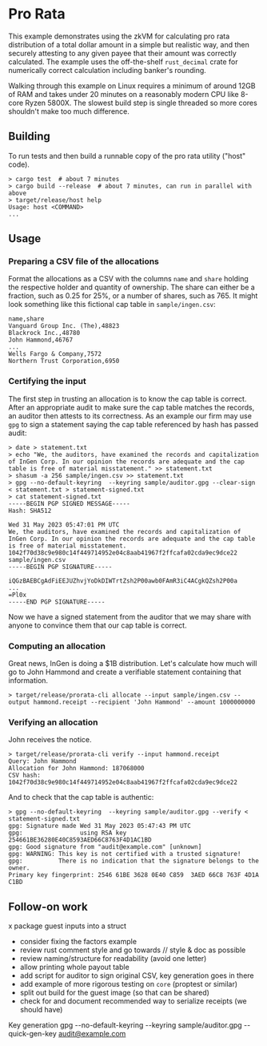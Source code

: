 # Pro Rata

This example demonstrates using the zkVM for calculating pro rata distribution of a total dollar amount in a simple but realistic way, and then securely attesting to any given payee that their amount was correctly calculated. The example uses the off-the-shelf `rust_decimal` crate for numerically correct calculation including banker's rounding.

Walking through this example on Linux requires a minimum of around 12GB of RAM and takes under 20 minutes on a reasonably modern CPU like 8-core Ryzen 5800X. The slowest build step is single threaded so more cores shouldn't make too much difference.

## Building

To run tests and then build a runnable copy of the pro rata utility ("host" code).

```
> cargo test  # about 7 minutes
> cargo build --release  # about 7 minutes, can run in parallel with above
> target/release/host help
Usage: host <COMMAND>
...
```

## Usage

### Preparing a CSV file of the allocations

Format the allocations as a CSV with the columns `name` and `share` holding the respective holder and quantity of ownership. The share can either be a fraction, such as 0.25 for 25%, or a number of shares, such as 765. It might look something like this fictional cap table in `sample/ingen.csv`:

```csv
name,share
Vanguard Group Inc. (The),48823
Blackrock Inc.,48780
John Hammond,46767
...
Wells Fargo & Company,7572
Northern Trust Corporation,6950
```

### Certifying the input

The first step in trusting an allocation is to know the cap table is correct. After an appropriate audit to make sure the cap table matches the records, an auditor then attests to its correctness. As an example our firm may use `gpg` to sign a statement saying the cap table referenced by hash has passed audit:

```
> date > statement.txt
> echo "We, the auditors, have examined the records and capitalization of InGen Corp. In our opinion the records are adequate and the cap table is free of material misstatement." >> statement.txt
> shasum -a 256 sample/ingen.csv >> statement.txt
> gpg --no-default-keyring  --keyring sample/auditor.gpg --clear-sign < statement.txt > statement-signed.txt
> cat statement-signed.txt
-----BEGIN PGP SIGNED MESSAGE-----
Hash: SHA512

Wed 31 May 2023 05:47:01 PM UTC
We, the auditors, have examined the records and capitalization of InGen Corp. In our opinion the records are adequate and the cap table is free of material misstatement.
1042f70d38c9e980c14f449714952e04c8aab41967f2ffcafa02cda9ec9dce22  sample/ingen.csv
-----BEGIN PGP SIGNATURE-----

iQGzBAEBCgAdFiEEJUZhvjYoDkDIWTrtZsh2P00awb0FAmR3iC4ACgkQZsh2P00a
...
=Pl0x
-----END PGP SIGNATURE-----
```

Now we have a signed statement from the auditor that we may share with anyone to convince them that our cap table is correct.

### Computing an allocation

Great news, InGen is doing a $1B distribution. Let's calculate how much will go to John Hammond and create a verifiable statement containing that information.

```
> target/release/prorata-cli allocate --input sample/ingen.csv --output hammond.receipt --recipient 'John Hammond' --amount 1000000000
```

### Verifying an allocation

John receives the notice.

```
> target/release/prorata-cli verify --input hammond.receipt
Query: John Hammond
Allocation for John Hammond: 187068000
CSV hash: 1042f70d38c9e980c14f449714952e04c8aab41967f2ffcafa02cda9ec9dce22
```

And to check that the cap table is authentic:

```
> gpg --no-default-keyring  --keyring sample/auditor.gpg --verify < statement-signed.txt
gpg: Signature made Wed 31 May 2023 05:47:43 PM UTC
gpg:                using RSA key 254661BE36280E40C8593AED66C8763F4D1AC1BD
gpg: Good signature from "audit@example.com" [unknown]
gpg: WARNING: This key is not certified with a trusted signature!
gpg:          There is no indication that the signature belongs to the owner.
Primary key fingerprint: 2546 61BE 3628 0E40 C859  3AED 66C8 763F 4D1A C1BD
```

## Follow-on work

x package guest inputs into a struct
  - consider fixing the factors example
- review rust comment style and go towards // style & doc as possible
- review naming/structure for readability (avoid one letter)
- allow printing whole payout table
- add script for auditor to sign original CSV, key generation goes in there
- add example of more rigorous testing on `core` (proptest or similar)
- split out build for the guest image (so that can be shared)
- check for and document recommended way to serialize receipts (we should have)

Key generation
gpg --no-default-keyring  --keyring sample/auditor.gpg --quick-gen-key audit@example.com

